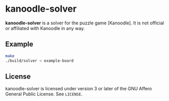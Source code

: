 kanoodle-solver
===============

**kanoodle-solver** is a solver for the puzzle game [Kanoodle]. It is not
official or affiliated with Kanoodle in any way.

Example
-------

```bash
make
./build/solver < example-board
```

License
-------

kanoodle-solver is licensed under version 3 or later of the GNU Affero General
Public License. See `LICENSE`.
